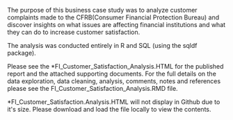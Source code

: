 The purpose of this business case study was to analyze customer complaints made to the CFRB(Consumer Financial Protection Bureau) and discover insights on what issues are affecting financial institutions and what they can do to increase customer satisfaction.

The analysis was conducted entirely in R and SQL (using the sqldf package).

Please see the *FI_Customer_Satisfaction_Analysis.HTML for the published report and the attached supporting documents. For the full details on the data exploration, data cleaning, analysis, comments, notes and references please see the FI_Customer_Satisfaction_Analysis.RMD file.



*FI_Customer_Satisfaction.Analysis.HTML will not display in Github due to it's size. Please download and load the file locally to view the contents.
